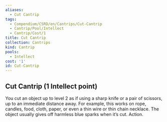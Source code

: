 ```yaml
---
aliases:
  - Cut Cantrip
tags:
  - Compendium/CSRD/en/Cantrips/Cut-Cantrip
  - Cantrip/Pool/Intellect
  - Cantrip/Cost/1
title: Cut Cantrip
collection: Cantrips
kind: Cantrip
pools:
  - Intellect
cost: '1'
id: Cut-Cantrip
---
```

## Cut Cantrip   (1 Intellect point)  
You cut an object up to level 2 as if using a sharp knife or a pair of scissors, up to an immediate distance away. For example, this works on rope, candles, food, cloth, paper, or even a thin wire or thin chain necklace. The object usually gives off harmless blue sparks when it’s cut. Action.   
  
